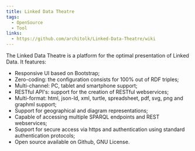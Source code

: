 ```yaml
---
title: Linked Data Theatre
tags:
  - OpenSource
  - Tool
links:
  - https://github.com/architolk/Linked-Data-Theatre/wiki
---
```


The Linked Data Theatre is a platform for the optimal presentation of Linked Data. It features:

- Responsive UI based on Bootstrap;
- Zero-coding: the configuration consists for 100% out of RDF triples;
- Multi-channel: PC, tablet and smartphone support;
- RESTful API's: support for the creation of RESTful webservices;
- Multi-format: html, json-ld, xml, turtle, spreadsheet, pdf, svg, png and graphml support;
- Support for geographical and diagram representations;
- Capable of accessing multiple SPARQL endpoints and REST webservices;
- Support for secure access via https and authentication using standard authentication protocols;
- Open source available on Github, GNU License.